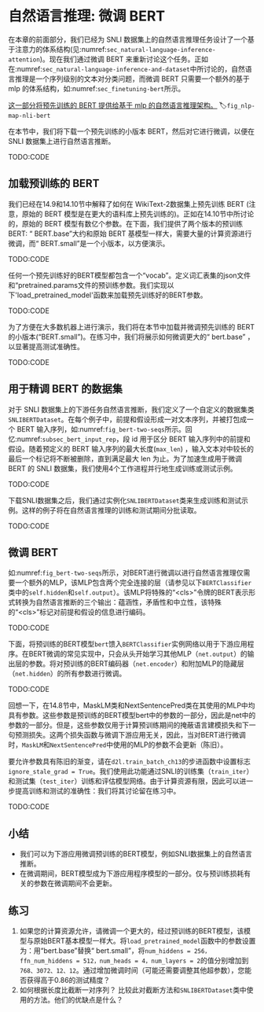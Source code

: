 

<!--
 * @version:
 * @Author:  StevenJokess https://github.com/StevenJokess
 * @Date: 2020-07-15 01:25:27
 * @LastEditors:  StevenJokess https://github.com/StevenJokess
 * @LastEditTime: 2020-09-19 21:49:22
 * @Description:MT, improve
 * @TODO::
 * @Reference:http://preview.d2l.ai/d2l-en/master/chapter_natural-language-processing-applications/natural-language-inference-bert.html
 * https://github.com/d2l-ai/d2l-en/blob/master/chapter_natural-language-processing-applications/natural-language-inference-bert.md
-->

# 自然语言推理: 微调 BERT

在本章的前面部分，我们已经为 SNLI 数据集上的自然语言推理任务设计了一个基于注意力的体系结构(见:numref:`sec_natural-language-inference-attention`)。现在我们通过微调 BERT 来重新讨论这个任务。正如在:numref:`sec_natural-language-inference-and-dataset`中所讨论的，自然语言推理是一个序列级别的文本对分类问题，而微调 BERT 只需要一个额外的基于 mlp 的体系结构，如:numref:`sec_finetuning-bert`所示。

[这一部分将预先训练的 BERT 提供给基于 mlp 的自然语言推理架构。](../img/nlp-map-nli-bert.svg)
:label:`fig_nlp-map-nli-bert`

在本节中，我们将下载一个预先训练的小版本 BERT，然后对它进行微调，以便在 SNLI 数据集上进行自然语言推断。

TODO:CODE

## 加载预训练的 BERT

我们已经在14.9和14.10节中解释了如何在 WikiText-2数据集上预先训练 BERT (注意，原始的 BERT 模型是在更大的语料库上预先训练的)。正如在14.10节中所讨论的，原始的 BERT 模型有数亿个参数。在下面，我们提供了两个版本的预训练 BERT: “ BERT.base”大约和原始 BERT 基模型一样大，需要大量的计算资源进行微调，而“ BERT.small”是一个小版本，以方便演示。

TODO:CODE

任何一个预先训练好的BERT模型都包含一个“vocab”。定义词汇表集的json文件和“pretrained.params文件的预训练参数。我们实现以下'load_pretrained_model'函数来加载预先训练好的BERT参数。

TODO:CODE

为了方便在大多数机器上进行演示，我们将在本节中加载并微调预先训练的 BERT 的小版本(“BERT.small”)。在练习中，我们将展示如何微调更大的“ bert.base” ，以显著提高测试准确性。

TODO:CODE

## 用于精调 BERT 的数据集

对于 SNLI 数据集上的下游任务自然语言推断，我们定义了一个自定义的数据集类 `SNLIBERTDataset`。在每个例子中，前提和假设形成一对文本序列，并被打包成一个 BERT 输入序列，如:numref:`fig_bert-two-seqs`所示。回忆:numref:`subsec_bert_input_rep`，段 id 用于区分 BERT 输入序列中的前提和假设。随着预定义的 BERT 输入序列的最大长度(`max_len`) ，输入文本对中较长的最后一个标记将不断被删除，直到满足最大 len 为止。为了加速生成用于微调 BERT 的 SNLI 数据集，我们使用4个工作进程并行地生成训练或测试示例。

TODO:CODE

下载SNLI数据集之后，我们通过实例化`SNLIBERTDataset`类来生成训练和测试示例。这样的例子将在自然语言推理的训练和测试期间分批读取。

TODO:CODE

## 微调 BERT

如:numref:`fig_bert-two-seqs`所示，对BERT进行微调以进行自然语言推理仅需要一个额外的MLP，该MLP包含两个完全连接的层（请参见以下`BERTClassifier`类中的`self.hidden`和`self.output`）。该MLP将特殊的“&lt;cls&gt;”令牌的BERT表示形式转换为自然语言推断的三个输出：蕴涵性，矛盾性和中立性，该特殊的“&lt;cls&gt;”标记对前提和假设的信息进行编码。

TODO:CODE

下面，将预训练的BERT模型`bert`馈入`BERTClassifier`实例网络以用于下游应用程序。在BERT微调的常见实现中，只会从头开始学习其他MLP（`net.output`）的输出层的参数。将对预训练的BERT编码器（`net.encoder`）和附加MLP的隐藏层（`net.hidden`）的所有参数进行微调。

TODO:CODE

回想一下，在14.8节中，MaskLM类和NextSentencePred类在其使用的MLP中均具有参数。这些参数是预训练的BERT模型bert中的参数的一部分，因此是net中的参数的一部分。但是，这些参数仅用于计算预训练期间的掩蔽语言建模损失和下一句预测损失。这两个损失函数与微调下游应用无关，因此，当对BERT进行微调时，`MaskLM`和`NextSentencePred`中使用的MLP的参数不会更新（陈旧）。

要允许参数具有陈旧的渐变，请在`d2l.train_batch_ch13`的步进函数中设置标志`ignore_stale_grad = True`。我们使用此功能通过SNLI的训练集（`train_iter`）和测试集（`test_iter`）训练和评估模型网络。由于计算资源有限，因此可以进一步提高训练和测试的准确性：我们将其讨论留在练习中。

TODO:CODE

## 小结

* 我们可以为下游应用微调预训练的BERT模型，例如SNLI数据集上的自然语言推断。
* 在微调期间，BERT模型成为下游应用程序模型的一部分。仅与预训练损耗有关的参数在微调期间不会更新。

## 练习

1. 如果您的计算资源允许，请微调一个更大的，经过预训练的BERT模型，该模型与原始BERT基本模型一样大。将`load_pretrained_model`函数中的参数设置为：用“bert.base”替换“ bert.small”，将`num_hiddens = 256，ffn_num_hiddens = 512，num_heads = 4，num_layers = 2`的值分别增加到`768、3072、12、12`。通过增加微调时间（可能还需要调整其他超参数），您能否获得高于0.86的测试精度？
1. 如何根据长度比截断一对序列？ 比较此对截断方法和`SNLIBERTDataset`类中使用的方法。他们的优缺点是什么？
